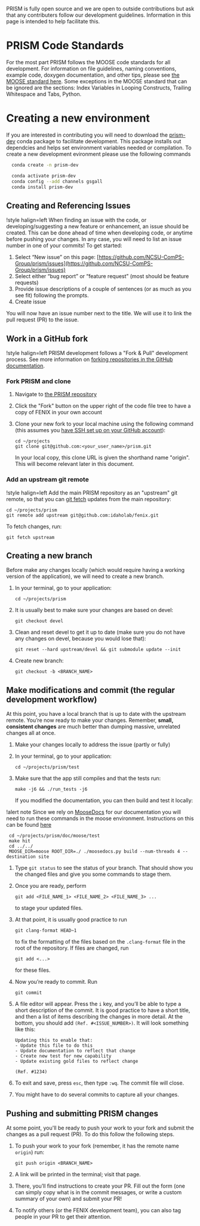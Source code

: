 PRISM is fully open source and we are open to outside contributions but ask that any contributers follow our development guidelines. Information in this page is intended to help facilitate this.

# PRISM Code Standards

For the most part PRISM follows the MOOSE code standards for all development. For information on file guidelines, naming conventions, example code, doxygen documentation, and other tips, please see [the MOOSE standard here](https://mooseframework.inl.gov/fenix/sqa/framework_scs.html). Some exceptions in the MOOSE standard that can be ignored are the sections: Index Variables in Looping Constructs, Trailing Whitespace and Tabs, Python.

# Creating a new environment

If you are interested in contributing you will need to download the [prism-dev](https://anaconda.org/gsgall/prism-dev) conda package to facilitate development. This package installs out dependcies and helps set environment variables needed or compilation. To create a new development evironment please use the following commands

```bash
  conda create -n prism-dev
```

```bash
  conda activate prism-dev
  conda config --add channels gsgall
  conda install prism-dev
```

## Creating and Referencing Issues

!style halign=left
When finding an issue with the code, or developing/suggesting a new feature or enhancement, an issue
should be created. This can be done ahead of time when developing code, or anytime before pushing
your changes. In any case, you will need to list an issue number in one of your commits! To get started:

1. Select “New issue” on this page: [https://github.com/NCSU-ComPS-Group/prism/issues](https://github.com/NCSU-ComPS-Group/prism/issues)
1. Select either “bug report” or “feature request” (most should be feature requests)
1. Provide issue descriptions of a couple of sentences (or as much as you see fit) following the prompts.
1. Create issue

You will now have an issue number next to the title. We will use it to link the pull request (PR) to the issue.

## Work in a GitHub fork

!style halign=left
PRISM development follows a "Fork & Pull" development process. See more information on
[forking repositories in the GitHub documentation](https://guides.github.com/activities/forking).

### Fork PRISM and clone

1. Navigate to [the PRISM repository](https://github.com/NCSU-ComPS-Group/prism)
1. Click the "Fork" button on the upper right of the code file tree to have a copy of FENIX in your own account
1. Clone your new fork to your local machine using the following command (this assumes you
   [have SSH set up on your GitHub account](https://docs.github.com/en/authentication/connecting-to-github-with-ssh/adding-a-new-ssh-key-to-your-github-account)):

   ```
   cd ~/projects
   git clone git@github.com:<your_user_name>/prism.git
   ```

   In your local copy, this clone URL is given the shorthand name "origin". This will become relevant
   later in this document.

### Add an upstream git remote

!style halign=left
Add the main PRISM repository as an "upstream" git remote, so that you can
[git fetch](https://git-scm.org/docs/git-fetch) updates from the main repository:

```
cd ~/projects/prism
git remote add upstream git@github.com:idaholab/fenix.git
```

To fetch changes, run:

```
git fetch upstream
```

## Creating a new branch

Before make any changes locally (which would require having a working version of the application),
we will need to create a new branch.

1. In your terminal, go to your application:

   ```
   cd ~/projects/prism
   ```

1. It is usually best to make sure your changes are based on devel:

   ```
   git checkout devel
   ```

1. Clean and reset devel to get it up to date (make sure you do not have any changes on devel, because you would lose that):

   ```
   git reset --hard upstream/devel && git submodule update --init
   ```

1. Create new branch:

   ```
   git checkout -b <BRANCH_NAME>
   ```

## Make modifications and commit (the regular development workflow)

At this point, you have a local branch that is up to date with the upstream remote. You’re now ready
to make your changes. Remember, **small, consistent changes** are much better than dumping massive,
unrelated changes all at once.

1. Make your changes locally to address the issue (partly or fully)
1. In your terminal, go to your application:

   ```
   cd ~/projects/prism/test
   ```

1. Make sure that the app still compiles and that the tests run:

   ```
   make -j6 && ./run_tests -j6
   ```

   If you modified the documentation, you can then build and test it locally:

!alert note
Since we rely on [MooseDocs](https://mooseframework.inl.gov/python/MooseDocs/) for our documentation you will need to run these commands in the moose environment. Instructions on this can be found [here](https://mooseframework.inl.gov/getting_started/installation/conda.html)

   ```
    cd ~/projects/prism/doc/moose/test
    make hit
    cd ../../
    MOOSE_DIR=moose ROOT_DIR=./ ./moosedocs.py build --num-threads 4 --destination site
   ```

1. Type `git status` to see the status of your branch. That should show you the changed files and
   give you some commands to stage them.
1. Once you are ready, perform

   ```
   git add <FILE_NAME_1> <FILE_NAME_2> <FILE_NAME_3> ...
   ```

   to stage your updated files.
1. At that point, it is usually good practice to run

   ```
   git clang-format HEAD~1
   ```

   to fix the formatting of the files based on the `.clang-format` file in the root of the repository.
   If files are changed, run

   ```
   git add <...>
   ```

   for these files.
1. Now you’re ready to commit. Run

   ```
   git commit
   ```

1. A file editor will appear. Press the `i` key, and you’ll be able to type a short description of
   the commit. It is good practice to have a short title, and then a list of items describing the
   changes in more detail. At the bottom, you should add `(Ref. #<ISSUE_NUMBER>)`. It will look
   something like this:

   ```
   Updating this to enable that:
   - Update this file to do this
   - Update documentation to reflect that change
   - Create new test for new capability
   - Update existing gold files to reflect change

   (Ref. #1234)
   ```

1. To exit and save, press `esc`, then type `:wq`. The commit file will close.
1. You might have to do several commits to capture all your changes.

## Pushing and submitting PRISM changes

At some point, you'll be ready to push your work to your fork and submit the changes as a pull request
(PR). To do this follow the following steps.

1. To push your work to your fork (remember, it has the remote name `origin`) run:

   ```
   git push origin <BRANCH_NAME>
   ```

1. A link will be printed in the terminal; visit that page.
1. There, you’ll find instructions to create your PR. Fill out the form (one can simply copy what is
   in the commit messages, or write a custom summary of your own) and submit your PR!
1. To notify others (or the FENIX development team), you can also tag people in your PR to get their
   attention.

